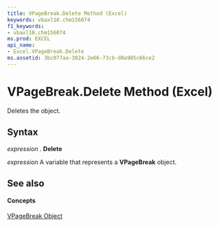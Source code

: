 ```yaml
---
title: VPageBreak.Delete Method (Excel)
keywords: vbaxl10.chm156074
f1_keywords:
- vbaxl10.chm156074
ms.prod: EXCEL
api_name:
- Excel.VPageBreak.Delete
ms.assetid: 3bc077aa-3024-2e66-73cb-d0a985c66ce2
---
```



# VPageBreak.Delete Method (Excel)

Deletes the object.


## Syntax

 _expression_ . **Delete**

 _expression_ A variable that represents a **VPageBreak** object.


## See also


#### Concepts


[VPageBreak Object](vpagebreak-object-excel.md)

